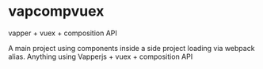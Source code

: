 # vapcompvuex
vapper + vuex + composition API

A main project using components inside a side project loading via webpack alias.
Anything using Vapperjs + vuex + composition API
